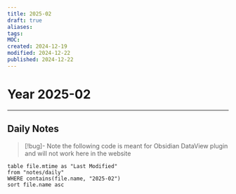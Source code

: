 ```yaml
---
title: 2025-02
draft: true
aliases: 
tags: 
MOC: 
created: 2024-12-19
modified: 2024-12-22
published: 2024-12-22
---
```


# Year 2025-02


---
## Daily Notes

>[!bug]- Note
>the following code is meant for Obsidian DataView plugin and will not work here in the website

```dataview
table file.mtime as "Last Modified"
from "notes/daily"
WHERE contains(file.name, "2025-02")
sort file.name asc
```
